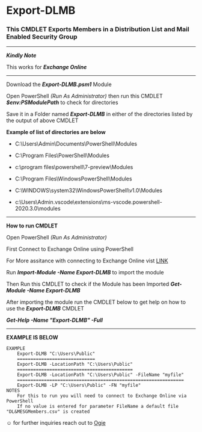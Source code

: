 # Export-DLMB

### This CMDLET Exports Members in a Distribution List and Mail Enabled Security Group

---

_**Kindly Note**_

This works for ***Exchange Online***

---

Download the ***Export-DLMB.psm1*** Module

Open PowerShell _(Run As Administrator)_ then run this CMDLET _**$env:PSModulePath**_ to check for directories  

Save it in a Folder named **_Export-DLMB_** in either of the directories listed by the output of above CMDLET

**Example of list of directories are below**

* C:\Users\Admin\Documents\PowerShell\Modules

* C:\Program Files\PowerShell\Modules

* c:\program files\powershell\7-preview\Modules

* C:\Program Files\WindowsPowerShell\Modules

* C:\WINDOWS\system32\WindowsPowerShell\v1.0\Modules

* c:\Users\Admin\.vscode\extensions\ms-vscode.powershell-2020.3.0\modules

---

**How to run CMDLET**

Open PowerShell _(Run As Administrator)_

First Connect to Exchange Online using PowerShell

For More assitance with connecting to Exchange Online vist [LINK](https://docs.microsoft.com/en-us/powershell/exchange/exchange-online/connect-to-exchange-online-powershell/connect-to-exchange-online-powershell?view=exchange-ps)

Run _**Import-Module -Name Export-DLMB**_ to import the module 

Then Run this CMDLET to check if the Module has been Imported _**Get-Module -Name Export-DLMB**_

After importing the module run the CMDLET below to get help on how to use the **_Export-DLMB_** CMDLET

_**Get-Help -Name "Export-DLMB" -Full**_

---
**EXAMPLE IS BELOW**

    EXAMPLE
        Export-DLMB "C:\Users\Public"
        =============================
        Export-DLMB -LocationPath "C:\Users\Public"
        ===========================================
        Export-DLMB -LocationPath "C:\Users\Public" -FileName "myfile"
        ==============================================================
        Export-DLMB -LP "C:\Users\Public" -FN "myfile"
    NOTES
        For this to run you will need to connect to Exchange Online via PowerShell
        If no value is entered for parameter FileName a default file "DL&MESGMembers.csv" is created

☺️ for further inquiries reach out to [Ogie](https://www.linkedin.com/in/ibhadogiemu-okougbo-311a5ab3)
